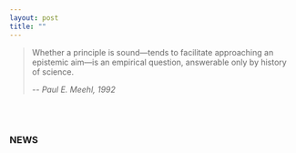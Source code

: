 ```yaml
---
layout: post
title: ""
---
```




> Whether a principle is sound—tends to facilitate approaching an epistemic aim—is an empirical question, answerable only by history of science.
>
> -- <cite>Paul E. Meehl, 1992</cite>

<br>

<br>

### NEWS

<html lang="en">
<head>
    <meta charset="UTF-8">
    <meta name="viewport" content="width=device-width, initial-scale=1.0">
    <title>News Page</title>
    <style>
        .news-frame {
            width: 100%; 
            background-color: #fff;
        }

        .news-item {
            border: 1px solid #ddd;
            padding: 10px;
            margin-bottom: 10px;
            background-color: rgba(255, 255, 255, 0);
        }

        h2 {
            color: #333;
            cursor: pointer; 
        }

        p {
            color: #666;
        }
         .read-more {
            color: #000;
            cursor: pointer;
            font-weight: bold;
        }
    </style>
</head>
<body>

<div class="news-frame">
    <div class="news-item" onclick="window.location.href='/firstworkshop.md';">
        <h2>First workshop announced: Meta-analysis and Bias Detection</h2>
        <p>We are thrilled to announce the first workshop of the Paul Meehl Graduate School for Metascience. The workshop will be co-taught... <a class="read-more" href="/firstworkshop.md">Read more</a> </p>
    </div>
    <div class="news-item" onclick="window.location.href='/launch.md';">
        <h2>Launch of the Paul Meehl Graduate School for Metascience</h2>
        <p> We are excited to announce the launch of the Paul Meehl Graduate School for Metascience hosted at Eindhoven University of Technology. With a growing number of...  <a class="read-more" href="/launch.md">Read more</a> </p>
    </div>
</div>


</div>

</body>
</html>

